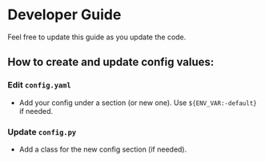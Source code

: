 # Developer Guide
Feel free to update this guide as you update the code.

## How to create and update config values:
### Edit `config.yaml`
- Add your config under a section (or new one). Use `${ENV_VAR:-default}` if needed.
### Update `config.py`
- Add a class for the new config section (if needed).
